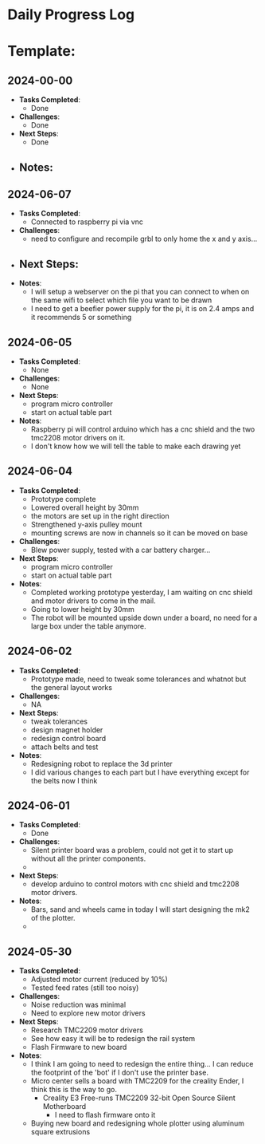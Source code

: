 # Daily Progress Log
# Template:
## 2024-00-00
- **Tasks Completed**:
  - Done
- **Challenges**:
  - Done
- **Next Steps**:
  - Done
- **Notes**:
  - 
## 2024-06-07
- **Tasks Completed**:
  - Connected to raspberry pi via vnc 
- **Challenges**:
  - need to configure and recompile grbl to only home the x and y axis...
- **Next Steps**:
  - 
- **Notes**:
  - I will setup a webserver on the pi that you can connect to when on the same wifi to select which file you want to be drawn
  - I need to get a beefier power supply for the pi, it is on 2.4 amps and it recommends 5 or something

## 2024-06-05
- **Tasks Completed**:
  - None
- **Challenges**:
  - None
- **Next Steps**:
  - program micro controller 
  - start on actual table part
- **Notes**:
  - Raspberry pi will control arduino which has a cnc shield and the two tmc2208 motor drivers on it.
  - I don't know how we will tell the table to make each drawing yet 
  
## 2024-06-04
- **Tasks Completed**:
  - Prototype complete
  - Lowered overall height by 30mm
  - the motors are set up in the right direction
  - Strengthened y-axis pulley mount
  - mounting screws are now in channels so it can be moved on base
- **Challenges**:
  - Blew power supply, tested with a car battery charger...
- **Next Steps**:
  - program micro controller 
  - start on actual table part
- **Notes**:
  - Completed working prototype yesterday, I am waiting on cnc shield and motor drivers to come in the mail.
  - Going to lower height by 30mm 
  - The robot will be mounted upside down under a board, no need for a large box under the table anymore.
## 2024-06-02
- **Tasks Completed**:
  - Prototype made, need to tweak some tolerances and whatnot but the general layout works
- **Challenges**:
  - NA
- **Next Steps**:
  - tweak tolerances
  - design magnet holder
  - redesign control board
  - attach belts and test
- **Notes**:
  - Redesigning robot to replace the 3d printer
  - I did various changes to each part but I have everything except for the belts now I think

## 2024-06-01
- **Tasks Completed**:
  - Done
- **Challenges**:
  - Silent printer board was a problem, could not get it to start up without all the printer components.
  - 
- **Next Steps**:
  - develop arduino to control motors with cnc shield and tmc2208 motor drivers. 
- **Notes**:
  - Bars, sand and wheels came in today I will start designing the mk2 of the plotter.
  - 
## 2024-05-30
- **Tasks Completed**:
  - Adjusted motor current (reduced by 10%)
  - Tested feed rates (still too noisy)
- **Challenges**:
  - Noise reduction was minimal
  - Need to explore new motor drivers
- **Next Steps**:
  - Research TMC2209 motor drivers
  - See how easy it will be to redesign the rail system
  - Flash Firmware to new board
- **Notes**:
  - I think I am going to need to redesign the entire thing... I can reduce the footprint of the 'bot' if I don't use the 
  printer base. 
  - Micro center sells a board with TMC2209 for the creality Ender, I think this is the way to go. 
    - Creality E3 Free-runs TMC2209 32-bit Open Source Silent Motherboard
      - I need to flash firmware onto it
  - Buying new board and redesigning whole plotter using aluminum square extrusions

